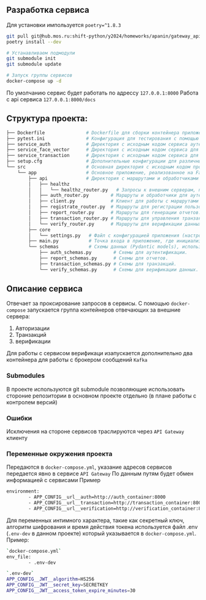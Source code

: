 ## Разработка сервиса

Для установки импользуется `poetry=^1.8.3`

```bash
git pull git@hub.mos.ru:shift-python/y2024/homeworks/apanin/gateway_api.git
poetry install --dev

# Устанавливаем подмодули
git submodule init
git submodule update

# Запуск группы сервисов
docker-compose up -d
```
По умолчанию сервис будет работать по адрессу `127.0.0.1:8000`
Работа с api сервиса `127.0.0.1:8000/docs`


## Структура проекта:
```bash
├── Dockerfile               # Dockerfile для сборки контейнера приложения.
├── pytest.ini               # Конфигурация для тестирования с помощью pytest.
├── service_auth             # Директория с исходным кодом сервиса аутентификации.
├── service_face_vector      # Директория с исходным кодом сервиса для работы с векторными представлениями лиц.
├── service_transaction      # Директория с исходным кодом сервиса для управления транзакциями.
├── setup.cfg                # Дополнительные конфигурации для различных инструментов разработки.
└── src                      # Основная директория с исходным кодом проекта.
    └── app                  # Основное приложение, реализованное на FastAPI.
        ├── api              # Директория с маршрутами и обработчиками API.
        │   ├── healthz
        │   │   └── healthz_router.py   # Запросы к внешним серверам, проверка работоспособности
        │   ├── auth_router.py        # Маршруты и обработчики для аутентификации.
        │   ├── client.py             # Клиент для работы с маршрутами сервисов
        │   ├── registrate_router.py  # Маршруты для регистрации пользователей.
        │   ├── report_router.py      # Маршруты для генерации отчетов.
        │   ├── transaction_router.py # Маршруты для управления транзакциями.
        │   └── verify_router.py      # Маршруты для верификации данных.
        ├── core
        │   └── settings.py   # Файл с конфигурацией приложения (настройки, переменные окружения).
        ├── main.py           # Точка входа в приложение, где инициализируется FastAPI.
        └── schemas           # Схемы данных (Pydantic models), используемые в API.
            ├── auth_schemas.py        # Схемы для аутентификации.
            ├── report_schemas.py      # Схемы для отчетов.
            ├── transaction_schemas.py # Схемы для транзакций.
            └── verify_schemas.py      # Схемы для верификации данных.
```

## Описание сервиса

Отвечает за проксирование запросов в сервисы. С помощью `docker-compose` запускается группа контейнеров отвечающих за внешние сервера:
1. Авторизации
2. Транзакций
3. верификации

Для работы с сервисом верификаци изапускается дополнительно два контейнера для работы с брокером сообщений `Kafka`

### Submodules
В проекте используются git submodule позволяющие использовать стороние репозитории в основном проекте отдельно (в плане работы с контролем версий)

### Ошибки
Исключения на стороне сервисов траслируются через `API Gateway` клиенту

### Переменные окружения проекта
Передаются в `docker-compose.yml`, указание адресов сервисов передается явно в сервисе `API Gateway`
По данным путям будет обмен информацией с сервисами
Пример
```bash
environment:
        - APP_CONFIG__url__auth=http://auth_container:8000
        - APP_CONFIG__url__transaction=http://transaction_container:8000
        - APP_CONFIG__url__verification=http://verification_container:8000
```

Для переменных интимного характера, такие как секретный ключ, алгоритм шифрования и время действия токена используется файл .env (`.env-dev` в данном проекте) который указывается в `docker-compose.yml`.
Пример:
```bash
`docker-compose.yml`
env_file:
        - .env-dev

`.env-dev`
APP_CONFIG__JWT__algorithm=HS256
APP_CONFIG__JWT__secret_key=SECRETKEY
APP_CONFIG__JWT__access_token_expire_minutes=30
```


